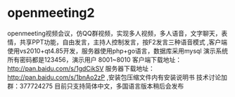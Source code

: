 # openmeeting2
openmeeting视频会议，仿QQ群视频，实现多人视频，多人语音，文字聊天，表情，共享PPT功能，自由发言，主持人控制发言，按F2发言三种语音模式 ,客户端使用vs2010+qt4.85开发，服务器使用php+go语言，数据库采用mysql 演示系统所有密码都是123456，演示用户 8001~8010 客户端下载地址： http://pan.baidu.com/s/1gdCikSV 服务器下载地址： http://pan.baidu.com/s/1bnAo2zP ,安装包压缩文件内有安装说明书 技术讨论加群：377724275 
目前只支持简体中文，多国语言版本稍后会发布
